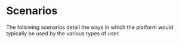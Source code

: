 # Scenarios

The following scenarios detail the ways in which the platform would typically be used by the various types of user.

